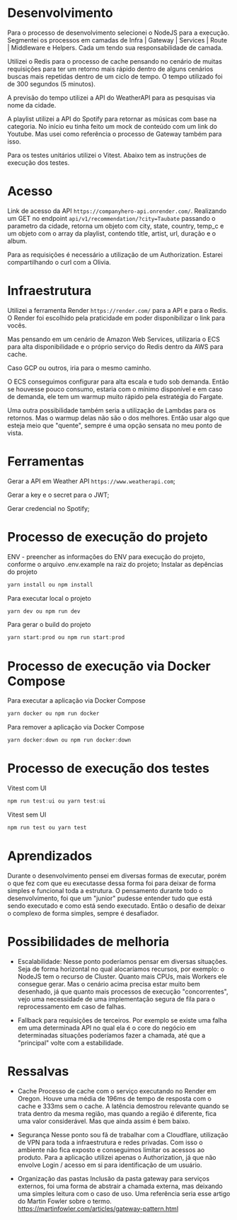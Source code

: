 # Desenvolvimento
Para o processo de desenvolvimento selecionei o NodeJS para a execução.
Segmentei os processos em camadas de Infra | Gateway | Services | Route | Middleware e Helpers. Cada um tendo sua responsabilidade de camada. 

Utilizei o Redis para o processo de cache pensando no cenário de muitas requisições para ter um retorno mais rápido dentro de alguns cenários buscas mais repetidas dentro de um ciclo de tempo. O tempo utilizado foi de 300 segundos (5 minutos).

A previsão do tempo utilizei a API do WeatherAPI para as pesquisas via nome da cidade.

A playlist utilizei a API do Spotify para retornar as músicas com base na categoria. No início eu tinha feito um mock de conteúdo com um link do Youtube. Mas usei como referência o processo de Gateway também para isso.

Para os testes unitários utilizei o Vitest. 
Abaixo tem as instruções de execução dos testes.

# Acesso
Link de acesso da API `https://companyhero-api.onrender.com/`.
Realizando um GET no endpoint `api/v1/recommendation/?city=Taubate` passando o parametro da cidade, retorna um objeto com city, state, country, temp_c e um objeto com o array da playlist, contendo title, artist, url, duração e o album.

Para as requisições é necessário a utilização de um Authorization.
Estarei compartilhando o curl com a Olivia.

# Infraestrutura
Utilizei a ferramenta Render `https://render.com/` para a API e para o Redis.
O Render foi escolhido pela praticidade em poder disponibilizar o link para vocês.

Mas pensando em um cenário de Amazon Web Services, utilizaria o ECS para alta disponibilidade e o próprio serviço do Redis dentro da AWS para cache.

Caso GCP ou outros, iria para o mesmo caminho.

O ECS conseguimos configurar para alta escala e tudo sob demanda. Então se houvesse pouco consumo, estaria com o mínimo disponível e em caso de demanda, ele tem um warmup muito rápido pela estratégia do Fargate.

Uma outra possibilidade também seria a utilização de Lambdas para os retornos. Mas o warmup delas não são o dos melhores. Então usar algo que esteja meio que "quente", sempre é uma opção sensata no meu ponto de vista.


# Ferramentas
Gerar a API em Weather API `https://www.weatherapi.com`;

Gerar a key e o secret para o JWT;

Gerar credencial no Spotify;


# Processo de execução do projeto
ENV - preencher as informações do ENV para execução do projeto, conforme o arquivo .env.example na raiz do projeto;
Instalar as depências do projeto
```js
yarn install ou npm install
```
Para executar local o projeto
```js
yarn dev ou npm run dev
```
Para gerar o build do projeto
```js
yarn start:prod ou npm run start:prod
```

# Processo de execução via Docker Compose
Para executar a aplicação via Docker Compose

```js
yarn docker ou npm run docker
```
Para remover a aplicação via Docker Compose

```js
yarn docker:down ou npm run docker:down
```

# Processo de execução dos testes
Vitest com UI
```js
npm run test:ui ou yarn test:ui
```
Vitest sem UI
```js
npm run test ou yarn test
```

# Aprendizados
Durante o desenvolvimento pensei em diversas formas de executar, porém o que fez com que eu executasse dessa forma foi para deixar de forma simples e funcional toda a estrutura.
O pensamento durante todo o desenvolvimento, foi que um "junior" pudesse entender tudo que está sendo executado e como está sendo executado.
Então o desafio de deixar o complexo de forma simples, sempre é desafiador.

# Possibilidades de melhoria
- Escalabilidade:
Nesse ponto poderíamos pensar em diversas situações.
Seja de forma horizontal no qual alocaríamos recursos, por exemplo: o NodeJS tem o recurso de Cluster. Quanto mais CPUs, mais Workers ele consegue gerar.
Mas o cenário acima precisa estar muito bem desenhado, já que quanto mais processos de execução "concorrentes", vejo uma necessidade de uma implementação segura de fila para o reprocessamento em caso de falhas.

- Fallback para requisições de terceiros.
Por exemplo se existe uma falha em uma determinada API no qual ela é o core do negócio em determinadas situações poderíamos fazer a chamada, até que a "principal" volte com a estabilidade.

# Ressalvas
- Cache
Processo de cache com o serviço executando no Render em Oregon. 
Houve uma média de 196ms de tempo de resposta com o cache e 333ms sem o cache.
A latência demostrou relevante quando se trata dentro da mesma região, mas quando a região é diferente, fica uma valor considerável. Mas que ainda assim é bem baixo.

- Segurança
Nesse ponto sou fã de trabalhar com a Cloudflare, utilização de VPN para toda a infraestrutura e redes privadas. 
Com isso o ambiente não fica exposto e conseguimos limitar os acessos ao produto.
Para a aplicação utilizei apenas o Authorization, já que não envolve Login / acesso em si para identificação de um usuário.

- Organização das pastas
Inclusão da pasta gateway para serviços externos, foi uma forma de abstrair a chamada externa, mas deixando uma simples leitura com o caso de uso.
Uma referência seria esse artigo do Martin Fowler sobre o termo. 
https://martinfowler.com/articles/gateway-pattern.html